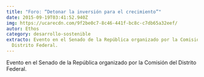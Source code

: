 ```yaml
---
title: "Foro: “Detonar la inversión para el crecimiento”"
date: 2015-09-19T03:41:52.940Z
img: https://ucarecdn.com/9f2be0c7-8c46-441f-bc8c-c7db65a32eef/
autor: Ethos
category: desarrollo-sostenible
extracto: Evento en el Senado de la República organizado por la Comisión del
  Distrito Federal.
---
```

Evento en el Senado de la República organizado por la Comisión del Distrito Federal.